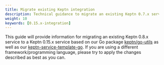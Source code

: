 ```yaml
---
title: Migrate existing Keptn integration
description: Technical guidance to migrate an existing Keptn 0.7.x service to a Keptn 0.15.x service
weight: 10
keywords: [0.15.x-integration]
---
```


This guide will provide information for migrating an existing Keptn 0.8.x service to a Keptn 0.15.x service based on our Go package [keptn/go-utils](https://github.com/keptn/go-utils/) as well as our [keptn-service-template-go](https://github.com/keptn-sandbox/keptn-service-template-go).
If you are using a different framework/programming language, please try to apply the changes described as best as you can.

